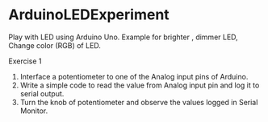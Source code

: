 # ArduinoLEDExperiment
Play with LED using Arduino Uno. Example for brighter , dimmer LED, Change color (RGB) of LED.

Exercise 1

1. Interface a potentiometer to one of the Analog input pins of Arduino.
2. Write a simple code to read the value from Analog input pin and log it to serial output.
3. Turn the knob of potentiometer and observe the values logged in Serial Monitor.
